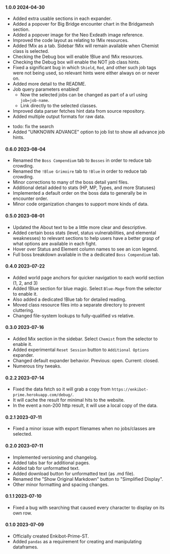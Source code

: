 #### 1.0.0 2024-04-30

- Added extra usable sections in each expander.
- Added a popover for Big Bridge encounter chart in the Bridgamesh section.
- Added a popover image for the Neo Exdeath image reference.
- Improved the code layout as relating to !Mix resources.
- Added !Mix as a tab. Sidebar !Mix will remain available when Chemist class is selected.
- Checking the Debug box will enable !Blue and !Mix resources.
- Checking the Debug box will enable the NOT job class hints.
- Fixed a significant bug in which `Shield`, `Rod`, and other such job
  tags were not being used, so relevant hints were either always on or
  never on.
- Added more detail to the README.
- Job query parameters enabled!
  - Now the selected jobs can be changed as part of a url using `job=job-name`.
  - Link directly to the selected classes.
- Improved data parser fetches hint data from source repository.
- Added multiple output formats for raw data.
<!-- - Replaced boss_resources and incorporated it into the Enkibot class. -->
<!-- - Replaced blue_resources and incorporated it into the Enkibot class. -->
- todo: fix the search
- Added "UNKNOWN ADVANCE" option to job list to show all advance job hints.
<!-- - Query params for searches (maybe just the main one) -->

#### 0.6.0 2023-08-04

- Renamed the `Boss Compendium` tab to `Bosses` in order to reduce tab crowding.
- Renamed the `!Blue Grimoire` tab to `!Blue` in order to reduce tab crowding.
- Minor corrections to many of the boss detail yaml files.
- Additional detail added to stats (HP, MP, Types, and more Statuses)
- Implemented a default order on the boss data to generally be in encounter order.
- Minor code organization changes to support more kinds of data.

#### 0.5.0 2023-08-01

- Updated the About text to be a little more clear and descriptive.
- Added certain boss stats (level, status vulnerabilities, and elemental weaknesses) 
  to relevant sections to help users have a better grasp of what options are available 
  in each fight.
- Hover over Status and Element column names to see an icon legend.
- Full boss breakdown available in the a dedicated `Boss Compendium` tab.

#### 0.4.0 2023-07-22

- Added world page anchors for quicker navigation to each world section (1, 2, and 3)
- Added !Blue section for blue magic. Select `Blue-Mage` from the selector to enable it.
- Also added a dedicated !Blue tab for detailed reading.
- Moved class resource files into a separate directory to prevent cluttering.
- Changed file-system lookups to fully-qualified vs relative.

#### 0.3.0 2023-07-16

- Added Mix section in the sidebar. Select `Chemist` from the selector to enable it.
- Added experimental `Reset Session` button to `Additional Options` expander. 
- Changed default expander behavior. Previous: open. Current: closed.
- Numerous tiny tweaks.

#### 0.2.2 2023-07-14

- Fixed the data fetch so it will grab a copy from `https://enkibot-prime.herokuapp.com/debug/`.
- It will cache the result for minimal hits to the website.
- In the event a non-200 http result, it will use a local copy of the data.

#### 0.2.1 2023-07-11

- Fixed a minor issue with export filenames when no jobs/classes are selected.

#### 0.2.0 2023-07-11

- Implemented versioning and changelog.
- Added tabs bar for additional pages.
- Added tab for unformatted text.
- Added download button for unformatted text (as .md file).
- Renamed the "Show Original Markdown" button to "Simplified Display".
- Other minor formatting and spacing changes.

#### 0.1.1 2023-07-10

- Fixed a bug with searching that caused every character to display on its own row.

#### 0.1.0 2023-07-09

- Officially created Enkibot-Prime-ST.
- Added `pandas` as a requirement for creating and manipulating dataframes.
